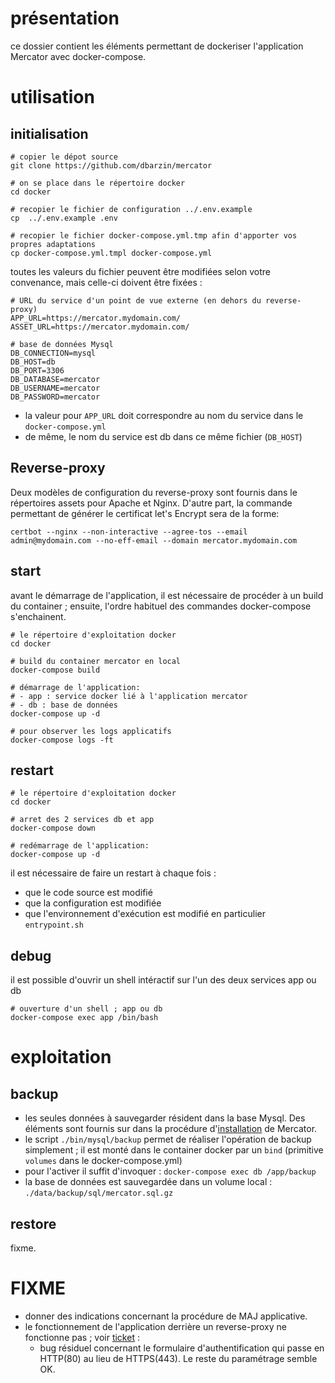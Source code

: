 # présentation

ce dossier contient les éléments permettant de dockeriser l'application Mercator avec docker-compose.

# utilisation

## initialisation

```
# copier le dépot source
git clone https://github.com/dbarzin/mercator

# on se place dans le répertoire docker
cd docker

# recopier le fichier de configuration ../.env.example
cp  ../.env.example .env

# recopier le fichier docker-compose.yml.tmp afin d'apporter vos propres adaptations
cp docker-compose.yml.tmpl docker-compose.yml
```

toutes les valeurs du fichier peuvent être modifiées selon votre convenance, mais celle-ci doivent être fixées :

```
# URL du service d'un point de vue externe (en dehors du reverse-proxy)
APP_URL=https://mercator.mydomain.com/
ASSET_URL=https://mercator.mydomain.com/

# base de données Mysql
DB_CONNECTION=mysql
DB_HOST=db
DB_PORT=3306
DB_DATABASE=mercator
DB_USERNAME=mercator
DB_PASSWORD=mercator
```

- la valeur pour `APP_URL` doit correspondre au nom du service dans le `docker-compose.yml`
- de même, le nom du service est db dans ce même fichier (`DB_HOST`)

## Reverse-proxy

Deux modèles de configuration du reverse-proxy sont fournis dans le répertoires assets pour Apache et Nginx. D'autre part, la commande permettant de générer le certificat let's Encrypt sera de la forme:

`certbot --nginx --non-interactive --agree-tos --email admin@mydomain.com --no-eff-email --domain mercator.mydomain.com`

## start

avant le démarrage de l'application, il est nécessaire de procéder à un build du container ; ensuite, l'ordre habituel des commandes docker-compose s'enchainent.

```
# le répertoire d'exploitation docker
cd docker

# build du container mercator en local
docker-compose build

# démarrage de l'application:
# - app : service docker lié à l'application mercator
# - db : base de données
docker-compose up -d

# pour observer les logs applicatifs
docker-compose logs -ft
```

## restart

```
# le répertoire d'exploitation docker
cd docker

# arret des 2 services db et app
docker-compose down

# redémarrage de l'application:
docker-compose up -d
```

il est nécessaire de faire un restart à chaque fois :

- que le code source est modifié
- que la configuration est modifiée
- que l'environnement d'exécution est modifié en particulier `entrypoint.sh`

## debug

il est possible d'ouvrir un shell intéractif sur l'un des deux services app ou db

```
# ouverture d'un shell ; app ou db
docker-compose exec app /bin/bash
```

# exploitation

## backup

- les seules données à sauvegarder résident dans la base Mysql. Des éléments sont fournis sur dans la procédure d'[installation](https://github.com/dbarzin/mercator/blob/master/INSTALL.md) de Mercator.
- le script `./bin/mysql/backup` permet de réaliser l'opération de backup simplement ; il est monté dans le container docker par un `bind` (primitive `volumes` dans le docker-compose.yml)
- pour l'activer il suffit d'invoquer : `docker-compose exec db /app/backup`
- la base de données  est sauvegardée dans un volume local : `./data/backup/sql/mercator.sql.gz`

## restore

fixme.

# FIXME

- donner des indications concernant la procédure de MAJ applicative.
- le fonctionnement de l'application derrière un reverse-proxy ne fonctionne pas ; voir [ticket](https://github.com/mqu/mercator/issues/1) :
  - bug résiduel concernant le formulaire d'authentification qui passe en HTTP(80) au lieu de HTTPS(443). Le reste du paramétrage semble OK.